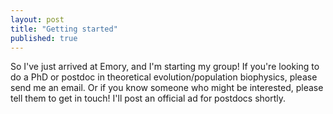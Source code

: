 ```yaml
---
layout: post
title: "Getting started"
published: true
---
```


So I've just arrived at Emory, and I'm starting my group! 
If you're looking to do a PhD or postdoc in theoretical evolution/population biophysics,
please send me an email. 
Or if you know someone who might be interested, please tell them to get in touch!
I'll post an official ad for postdocs shortly.
